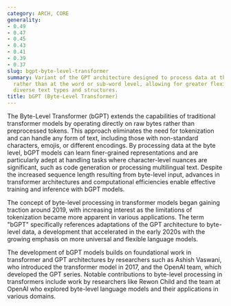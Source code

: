 ```yaml
---
category: ARCH, CORE
generality:
- 0.49
- 0.47
- 0.45
- 0.43
- 0.41
- 0.39
- 0.37
slug: bgpt-byte-level-transformer
summary: Variant of the GPT architecture designed to process data at the byte level
  rather than at the word or sub-word level, allowing for greater flexibility in handling
  diverse text types and structures.
title: bGPT (Byte-Level Transformer)
---
```


The Byte-Level Transformer (bGPT) extends the capabilities of traditional transformer models by operating directly on raw bytes rather than preprocessed tokens. This approach eliminates the need for tokenization and can handle any form of text, including those with non-standard characters, emojis, or different encodings. By processing data at the byte level, bGPT models can learn finer-grained representations and are particularly adept at handling tasks where character-level nuances are significant, such as code generation or processing multilingual text. Despite the increased sequence length resulting from byte-level input, advances in transformer architectures and computational efficiencies enable effective training and inference with bGPT models.

The concept of byte-level processing in transformer models began gaining traction around 2019, with increasing interest as the limitations of tokenization became more apparent in various applications. The term "bGPT" specifically references adaptations of the GPT architecture to byte-level data, a development that accelerated in the early 2020s with the growing emphasis on more universal and flexible language models.

The development of bGPT models builds on foundational work in transformer and GPT architectures by researchers such as Ashish Vaswani, who introduced the transformer model in 2017, and the OpenAI team, which developed the GPT series. Notable contributions to byte-level processing in transformers include work by researchers like Rewon Child and the team at OpenAI who explored byte-level language models and their applications in various domains.